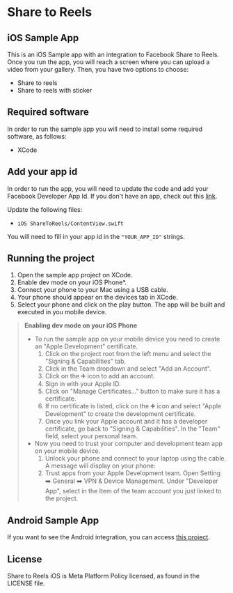 # Share to Reels

## iOS Sample App

This is an iOS Sample app with an integration to Facebook Share to Reels. Once you run the app, you will reach a screen where you can upload a video from your gallery. Then, you have two options to choose:

- Share to reels
- Share to reels with sticker

## Required software

In order to run the sample app you will need to install some required software, as follows:

- XCode

## Add your app id

In order to run the app, you will need to update the code and add your Facebook Developer App Id. If you don't have an app, check out this [link](https://developers.facebook.com/docs/development/).

Update the following files:
- `iOS ShareToReels/ContentView.swift`

You will need to fill in your app id in the `"YOUR_APP_ID"` strings.

## Running the project

1. Open the sample app project on XCode.
3. Enable dev mode on your iOS Phone*.
4. Connect your phone to your Mac using a USB cable.
5. Your phone should appear on the devices tab in XCode.
6. Select your phone and click on the play button. The app will be built and executed in you mobile device.


> **Enabling dev mode on your iOS Phone**
>- To run the sample app on your mobile device you need to create an "Apple Development" certificate.
>   1. Click on the project root from the left menu and select the "Signing & Capabilities" tab.
>   2. Click in the Team dropdown and select "Add an Account".
>   3. Click on the :heavy_plus_sign: icon to add an account.
>   4. Sign in with your Apple ID.
>   5. Click on "Manage Certificates…" button to make sure it has a certificate.
>   6. If no certificate is listed, click on the :heavy_plus_sign: icon and select "Apple Development" to create the development certificate.
>   7. Once you link your Apple account and it has a developer certificate, go back to "Signing & Capabilities". In the "Team" field, select your personal team.
>- Now you need to trust your computer and development team app on your mobile device.
>   1. Unlock your phone and connect to your laptop using the cable. A message will  display on your phone:
>   2. Trust apps from your Apple Development team. Open Setting :arrow_right: General :arrow_right: VPN & Device Management. Under "Developer App", select in the Item of the team account you just linked to the project.

## Android Sample App

If you want to see the Android integration, you can access [this project](https://github.com/fbsamples/share_to_reels_android).

## License
Share to Reels iOS is Meta Platform Policy licensed, as found in the LICENSE file.
